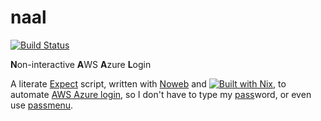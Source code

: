 # naal

[![Build Status][Travis badge]][Travis]

**N**on-interactive **A**WS **A**zure **L**ogin

A literate [Expect] script, written with [Noweb] and
[![Built with Nix][Built with Nix badge]][Built with Nix], to automate
[AWS Azure login], so I don't have to type my [pass]word, or even use [passmenu].




<!-- Named Links -->
[Travis badge]: https://travis-ci.org/yurrriq/naal.svg?branch=master
[Travis]: https://travis-ci.org/yurrriq/naal
[Expect]: https://core.tcl-lang.org/expect/index
[Noweb]: https://core.tcl-lang.org/expect/index
[Built with Nix badge]: https://builtwithnix.org/badge.svg
[Built with Nix]: https://builtwithnix.org
[AWS Azure login]: https://github.com/sportradar/aws-azure-login
[pass]: https://www.passwordstore.org/
[passmenu]: https://git.zx2c4.com/password-store/tree/contrib/dmenu
